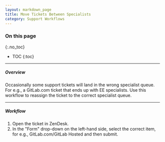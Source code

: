 ```yaml
---
layout: markdown_page
title: Move Tickets Between Specialists
category: Support Workflows
---
```


### On this page
{:.no_toc}

- TOC
{:toc}

----

##### Overview

Occasionally some support tickets will land in the wrong specialist queue. For e.g., a GitLab.com
ticket that ends up with EE specialists. Use this workflow to reassign the ticket to the correct
specialist queue.


______________

##### Workflow

1. Open the ticket in ZenDesk.
1. In the "Form" drop-down on the left-hand side, select the correct item, for e.g.,
GitLab.com/GitLab Hosted and then submit.
